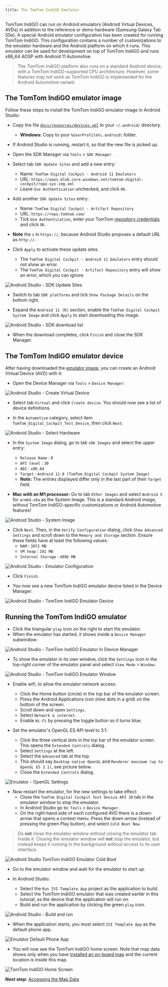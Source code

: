 ```yaml
---
title: The TomTom IndiGO Emulator
---
```


TomTom IndiGO can run on Android emulators (Android Virtual Devices, AVDs) in addition to the
reference or demo hardware (Samsung Galaxy Tab S5e). A special Android emulator configuration has
been created for running TomTom IndiGO. This configuration contains a number of customizations to
the emulator hardware and the Android platform on which it runs. This emulator can be used for
development on top of TomTom IndiGO and runs x86\_64 AOSP with Android 11 Automotive.

<Blockquote type="announcement">
    The TomTom IndiGO platform also runs on a standard Android device, with a TomTom
    IndiGO-supported CPU architecture. However, some features may not work as TomTom IndiGO is
    implemented for the Android Automotive variant.
</Blockquote>

## The TomTom IndiGO emulator image

Follow these steps to install the TomTom IndiGO emulator image in Android Studio:

- Copy the file
  [`docs/resources/devices.xml`](https://github.com/tomtom-international/tomtom-digital-cockpit-sdk-examples/tree/main/docs/resources)
  to your `~/.android/` directory.
  - __Windows:__ Copy to your `%UserProfile%\.android\` folder.

- If Android Studio is running, restart it, so that the new file is picked up.

- Open the SDK Manager via `Tools` > `SDK Manager`.

- Select tab `SDK Update Sites` and add a new entry:
  - Name: `TomTom Digital Cockpit - Android 11 Emulators`
  - URL: `https://aaos.blob.core.windows.net/tomtom-digital-cockpit/repo-sys-img.xml`
  - Leave `Use Authentication` unchecked, and click `OK`.

- Add another `SDK Update Sites` entry:
  - Name: `TomTom Digital Cockpit - Artifact Repository`
  - URL: `https://repo.tomtom.com/`
  - Tick `Use Authentication`, enter your TomTom
    [repository credentials](/tomtom-indigo/documentation/getting-started/introduction)
    and click `OK`.

- __Note__ the `s` in `https://`, because Android Studio proposes a default URL as `http://`.

- Click `Apply` to activate these update sites.
  - The `TomTom Digital Cockpit - Android 11 Emulators` entry should not show an error.
  - The `TomTom Digital Cockpit - Artifact Repository` entry will show an error, which you can ignore.

![Android Studio - SDK Update Sites](images/android_studio_sdk_update_sites.png)

- Switch to tab `SDK platforms` and tick `Show Package Details` on the bottom right.

- Expand the `Android 11 (R)` section, enable the `TomTom Digital Cockpit System Image` and click
  `Apply` to start downloading this image.

![Android Studio - SDK download list](images/android_studio_sdk_platforms_download_list.png)

- When the download completes, click `Finish` and close the SDK Manager.

## The TomTom IndiGO emulator device

After having downloaded the [emulator image](#the-tomtom-indigo-emulator-image), you can create an
Android Virtual Device (AVD) with it:

- Open the Device Manager via `Tools` > `Device Manager`:

![Android Studio - Create Virtual Device](images/android_studio_create_virtual_device.png)

- Select tab `Virtual` and click `Create device`. You should now see a list of device definitions.

- In the `Automotive` category, select item `TomTom_Digital_Cockpit_Test_Device`, then click `Next`:

[TODO(IVI-8801)]: # (Update image after IviEmulatorsPlugin.kt changes have been released)
![Android Studio - Select Hardware](images/android_studio_select_hardware.png)

- In the `System Image` dialog, go to tab `x86 Images` and select the upper entry:
  - `Release Name` : `R`
  - `API level` : `30`
  - `ABI` : `x86_64`
  - `Target` : `Android 11.0 (TomTom Digital Cockpit System Image)`
  - __Note:__ The entries displayed differ only in the last part of their `Target` field.

- __Mac _with_ an M1 processor:__ Go to tab `Other Images` and select `Android S` for `arm64-v8a` as
  the System Image. This is a standard Android image, without TomTom IndiGO-specific
  customizations or Android Automotive features!

![Android Studio - System Image](images/android_studio_android_r.png)

- Click `Next`. Then, in the `Verify Configuration` dialog, click `Show Advanced Settings` and
  scroll down to the `Memory and Storage` section. Ensure these fields have at least the following
  values:
    - `RAM` : `3072 MB`
    - `VM heap` : `192 MB`
    - `Internal Storage` : `4096 MB`

![Android Studio - Emulator Configuration](images/android_studio_emulator_configuration.png)

- Click `Finish`.

- You now see a new TomTom IndiGO emulator device listed in the Device Manager:

[TODO(IVI-8801)]: # (Update image after IviEmulatorsPlugin.kt changes have been released)
![Android Studio - TomTom IndiGO Emulator Device](images/android_studio_emulator_device.png)

## Running the TomTom IndiGO emulator

- Click the triangular `play` icon on the right to start the emulator.
- When the emulator has started, it shows inside a `Device Manager` subwindow:

[TODO(IVI-8801)]: # (Update image after IviEmulatorsPlugin.kt changes have been released)
![Android Studio - TomTom IndiGO Emulator In Device Manager](images/android_studio_emulator_in_device_manager.png)

- To show the emulator in its own window, click the `Settings` icon in the top-right corner of the
  emulator panel and select `View Mode` > `Window`:

[TODO(IVI-8801)]: # (Update image after IviEmulatorsPlugin.kt changes have been released)
![Android Studio - TomTom IndiGO Emulator Window](images/android_studio_emulator_window.png)

- Enable wifi, to allow the emulator network access:
  - Click the Home button (circle) in the top bar of the emulator screen.
  - Press the Android Applications icon (nine dots in a grid) on the bottom of the screen.
  - Scroll down and open `Settings`.
  - Select `Network & internet`.
  - Enable `Wi-Fi` by pressing the toggle button so it turns blue.

- Set the emulator's OpenGL ES API level to 3.1:
  - Click the three vertical dots in the top bar of the emulator screen. This opens the `Extended
    Controls` dialog.
  - Select `Settings` at the left.
  - Select the `Advanced` tab at the top.
  - This should say `Desktop native OpenGL` and `Renderer maximum (up to OpenGL ES 3.1)`, see
    picture below.
  - Close the `Extended Controls` dialog.

[TODO(IVI-8801)]: # (Update image after IviEmulatorsPlugin.kt changes have been released)
![Emulator - OpenGL Settings](images/emulator_opengl_settings.png)

- Now restart the emulator, for the new settings to take effect:
  - Close the `TomTom Digital Cockpit Test Device API 30` tab in the emulator
    window to stop the emulator.
  - In Android Studio go to: `Tools` > `Device Manager`.
  - On the right-hand side of each configured AVD there is a down-arrow that opens a context menu.
    Press the down-arrow (instead of pressing the green Play button), and select `Cold Boot Now`.

<Blockquote type="announcement">
    Do <b>not</b> close the emulator window without closing the emulator tab inside it. Closing the
    emulator window will <b>not</b> stop the emulator, but instead keeps it running in the
    background without access to its user interface.
</Blockquote>

[TODO(IVI-8801)]: # (Update image after IviEmulatorsPlugin.kt changes have been released)
![Android Studio TomTom IndiGO Emulator Cold Boot](images/android_studio_emulator_cold_boot.png)

- Go to the emulator window and wait for the emulator to start up.

- In Android Studio:
  - Select the `Run IVI Template App` project as the application to build.
  - Select the TomTom IndiGO emulator that was created earlier in this tutorial, as the device that
    the application will run on.
  - Build and run the application by clicking the green `play` icon.

[TODO(IVI-8801)]: # (Update image after IviEmulatorsPlugin.kt changes have been released)
![Android Studio - Build and run](images/android_studio_build_and_run.png)

- When the application starts, you must select `IVI Template App` as the default phone app.

[TODO(IVI-8801)]: # (Update image after IviEmulatorsPlugin.kt changes have been released)
![Emulator Default Phone App](images/emulator_default_phone_app.png)

- You will now see the TomTom IndiGO home screen. Note that map data shows only when you have
  [installed an on-board map](/tomtom-indigo/documentation/getting-started/accessing-the-map-data)
  and the current location is inside this map.

[TODO(IVI-8801)]: # (Update image after IviEmulatorsPlugin.kt changes have been released)
![TomTom IndiGO Home Screen](images/tomtom-digital-cockpit-home-screen.png)

__Next step:__
[Accessing the Map Data](/tomtom-indigo/documentation/getting-started/accessing-the-map-data)
